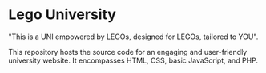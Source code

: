 # Lego University
"This is a UNI empowered by LEGOs, designed for LEGOs, tailored to YOU". 


This repository hosts the source code for an engaging and user-friendly university website. It encompasses HTML, CSS, basic JavaScript, and PHP. 
